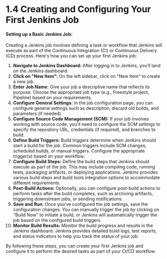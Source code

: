 # 1.4 Creating and Configuring Your First Jenkins Job

#### Setting up a Basic Jenkins Job:

Creating a Jenkins job involves defining a task or workflow that Jenkins will execute as part of the Continuous Integration (CI) or Continuous Delivery (CD) process. Here's how you can set up your first Jenkins job:

1.  **Navigate to Jenkins Dashboard:** After logging in to Jenkins, you'll land on the Jenkins dashboard.
2.  **Click on "New Item":** On the left sidebar, click on "New Item" to create a new job.
3.  **Enter Job Name:** Give your job a descriptive name that reflects its purpose. Choose the appropriate job type (e.g., Freestyle project, Pipeline) based on your requirements.
4.  **Configure General Settings:** In the job configuration page, you can configure general settings such as description, discard old builds, and parameters (if needed).
5.  **Configure Source Code Management (SCM):** If your job involves working with source code, you'll need to configure the SCM settings to specify the repository URL, credentials (if required), and branches to build.
6.  **Define Build Triggers:** Build triggers determine when Jenkins should start a build for the job. Common triggers include SCM changes, scheduled builds, or manual triggers. Configure the appropriate trigger(s) based on your workflow.
7.  **Configure Build Steps:** Define the build steps that Jenkins should execute as part of the job. This may include compiling code, running tests, packaging artifacts, or deploying applications. Jenkins provides various build steps and build tools integration options to accommodate different requirements.
8.  **Post-Build Actions:** Optionally, you can configure post-build actions to perform tasks after the build completes, such as archiving artifacts, triggering downstream jobs, or sending notifications.
9.  **Save and Run:** Once you've configured the job settings, save the configuration changes. You can manually trigger the job by clicking on "Build Now" to initiate a build, or Jenkins will automatically trigger the job based on the configured build triggers.
10. **Monitor Build Results:** Monitor the build progress and results in the Jenkins dashboard. Jenkins provides detailed build logs, test reports, and status indicators to help you track the status of your job.

By following these steps, you can create your first Jenkins job and configure it to perform the desired tasks as part of your CI/CD workflow.

